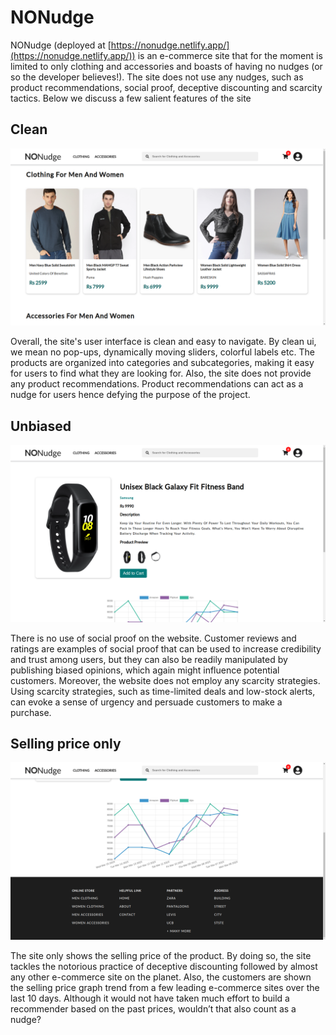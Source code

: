# NONudge

NONudge (deployed at [https://nonudge.netlify.app/](https://nonudge.netlify.app/)) is an e-commerce site that for the moment is limited to only clothing and accessories and boasts of having no nudges (or so the developer believes!). The site does not use any nudges, such as product recommendations, social proof, deceptive discounting and scarcity tactics. Below we discuss a few salient features of the site

## Clean  

![](assets/ss1.png)  

Overall, the site's user interface is clean and easy to navigate. By clean ui, we mean no pop-ups, dynamically moving sliders, colorful labels etc. The products are organized into categories and subcategories, making it easy for users to find what they are looking for.
Also, the site does not provide any product recommendations. Product recommendations can act as a nudge for users hence defying the purpose of the project.


## Unbiased  

![](assets/ss2.png)  

There is no use of social proof on the website. Customer reviews and ratings are examples of social proof that can be used to increase credibility and trust among users, but they can also be readily manipulated by publishing biased opinions, which again might influence potential customers.
Moreover, the website does not employ any scarcity strategies. Using scarcity strategies, such as time-limited deals and low-stock alerts, can evoke a sense of urgency and persuade customers to make a purchase.

## Selling price only    

![](assets/ss3.png)    

The site only shows the selling price of the product. By doing so, the site tackles the notorious practice of deceptive discounting followed by almost any other e-commerce site on the planet. 
Also, the customers are shown the selling price graph trend from a few leading e-commerce sites over the last 10 days. Although it would not have taken much effort to build a recommender based on the past prices, wouldn’t that also count as a nudge?
